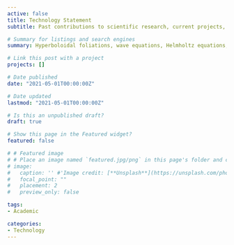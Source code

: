 ```yaml
---
active: false
title: Technology Statement
subtitle: Past contributions to scientific research, current projects, and future plans.

# Summary for listings and search engines
summary: Hyperboloidal foliations, wave equations, Helmholtz equations, applied relativity, adaptive Kalman regression for numerical weather forecasting, central schemes for conservation laws.

# Link this post with a project
projects: []

# Date published
date: "2021-05-01T00:00:00Z"

# Date updated
lastmod: "2021-05-01T00:00:00Z"

# Is this an unpublished draft?
draft: true

# Show this page in the Featured widget?
featured: false

# # Featured image
# # Place an image named `featured.jpg/png` in this page's folder and customize its options here.
# image:
#   caption: '' #'Image credit: [**Unsplash**](https://unsplash.com/photos/CpkOjOcXdUY)'
#   focal_point: ""
#   placement: 2
#   preview_only: false

tags:
- Academic

categories:
- Technology
---
```

